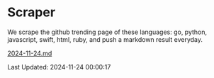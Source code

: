 # Scraper

We scrape the github trending page of these languages: go, python, javascript, swift, html, ruby, and push a markdown result everyday.

[2024-11-24.md](https://github.com/henson/Scraper/blob/master/2024-11-24.md)

Last Updated: 2024-11-24 00:00:17